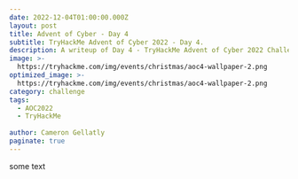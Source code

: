 ```yaml
---
date: 2022-12-04T01:00:00.000Z
layout: post
title: Advent of Cyber - Day 4
subtitle: TryHackMe Advent of Cyber 2022 - Day 4.
description: A writeup of Day 4 - TryHackMe Advent of Cyber 2022 Challenge.
image: >-
  https://tryhackme.com/img/events/christmas/aoc4-wallpaper-2.png
optimized_image: >-
  https://tryhackme.com/img/events/christmas/aoc4-wallpaper-2.png
category: challenge
tags:
  - AOC2022
  - TryHackMe
  
author: Cameron Gellatly
paginate: true
---
```

some text
